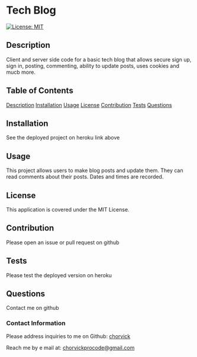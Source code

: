 # Tech Blog

[![License: MIT](https://img.shields.io/badge/License-MIT-yellow.svg)](https://opensource.org/licenses/MIT)

## Description

Client and server side code for a basic tech blog that allows secure sign up, sign in, posting, commenting, ability to update posts, uses cookies and mucb more.

## Table of Contents

[Description](#description)
[Installation](#installation)
[Usage](#usage)
[License](#license)
[Contribution](#contribution)
[Tests](#tests)
[Questions](#questions)

## Installation

See the deployed project on heroku link above

## Usage

This project allows users to make blog posts and update them. They can read comments about their posts. Dates and times are recorded.

## License

This application is covered under the MIT License.

## Contribution

Please open an issue or pull request on github

## Tests

Please test the deployed version on heroku

## Questions

Contact me on github

### Contact Information

Please address inquiries to me on Github: [chorvick](https://github.com/chorvick)

Reach me by e mail at: chorvickprocode@gmail.com
